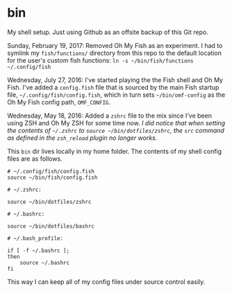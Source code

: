 bin
===

My shell setup. Just using Github as an offsite backup of this Git repo.

Sunday, February 19, 2017: Removed Oh My Fish as an experiment. I had to symlink my `fish/functions/` directory from this repo to the default location for the user's custom fish functions: `ln -s ~/bin/fish/functions ~/.config/fish`

Wednesday, July 27, 2016: I've started playing the the Fish shell and Oh My Fish. I've added a `config.fish` file that is sourced by the main Fish startup file, `~/.config/fish/config.fish`, which in turn sets `~/bin/omf-config` as the Oh My Fish config path, `OMF_CONFIG`.

Wednesday, May 18, 2016: Added a `zshrc` file to the mix since I've been using ZSH and Oh My ZSH for some time now. *I did notice that when setting the contents of `~/.zshrc` to `source ~/bin/dotfiles/zshrc`, the `src` command as defined in the `zsh_reload` plugin no longer works.*

This `bin` dir lives locally in my home folder. The contents of my shell config files are as follows.

    # ~/.config/fish/config.fish
    source ~/bin/fish/config.fish

    # ~/.zshrc:

    source ~/bin/dotfiles/zshrc

    # ~/.bashrc:

    source ~/bin/dotfiles/bashrc

    # ~/.bash_profile:

    if [ -f ~/.bashrc ];
    then
        source ~/.bashrc
    fi

This way I can keep all of my config files under source control easily.
